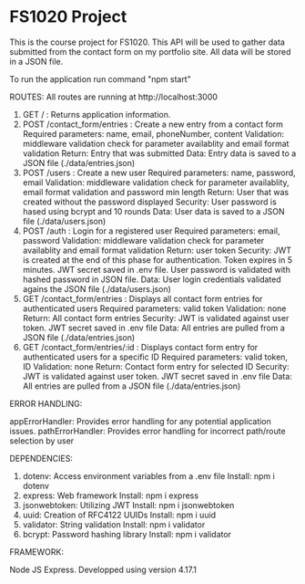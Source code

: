 # FS1020 Project

This is the course project for FS1020.
This API will be used to gather data submitted from the contact form on my portfolio site. All data will be stored in a JSON file.

To run the application run command "npm start"

ROUTES:
All routes are running at http://localhost:3000

1.  GET / : Returns application information.
2.  POST /contact_form/entries : Create a new entry from a contact form
    Required parameters: name, email, phoneNumber, content
    Validation: middleware validation check for parameter availablity and email format validation
    Return: Entry that was submitted
    Data: Entry data is saved to a JSON file (./data/entries.json)
3.  POST /users : Create a new user
    Required parameters: name, password, email
    Validation: middleware validation check for parameter availablity, email format validation and password min length
    Return: User that was created without the password displayed
    Security: User password is hased using bcrypt and 10 rounds
    Data: User data is saved to a JSON file (./data/users.json)
4.  POST /auth : Login for a registered user
    Required parameters: email, password
    Validation: middleware validation check for parameter availablity and email format validation
    Return: user token
    Security: JWT is created at the end of this phase for authentication. Token expires in 5 minutes. JWT secret saved in .env file. User password is validated with hashed password in JSON file.
    Data: User login credentials validated agains the JSON file (./data/users.json)
5.  GET /contact_form/entries : Displays all contact form entries for authenticated users
    Required parameters: valid token
    Validation: none
    Return: All contact form entries
    Security: JWT is validated against user token. JWT secret saved in .env file
    Data: All entries are pulled from a JSON file (./data/entries.json)
6.  GET /contact_form/entries/:id : Displays contact form entry for authenticated users for a specific ID
    Required parameters: valid token, ID
    Validation: none
    Return: Contact form entry for selected ID
    Security: JWT is validated against user token. JWT secret saved in .env file
    Data: All entries are pulled from a JSON file (./data/entries.json)

ERROR HANDLING:

appErrorHandler: Provides error handling for any potential application issues.
pathErrorHandler: Provides error handling for incorrect path/route selection by user

DEPENDENCIES:

1. dotenv: Access environment variables from a .env file
   Install: npm i dotenv
2. express: Web framework
   Install: npm i express
3. jsonwebtoken: Utilizing JWT
   Install: npm i jsonwebtoken
4. uuid: Creation of RFC4122 UUIDs
   Install: npm i uuid
5. validator: String validation
   Install: npm i validator
6. bcrypt: Password hashing library
   Install: npm i validator

FRAMEWORK:

Node JS Express. Developped using version 4.17.1
